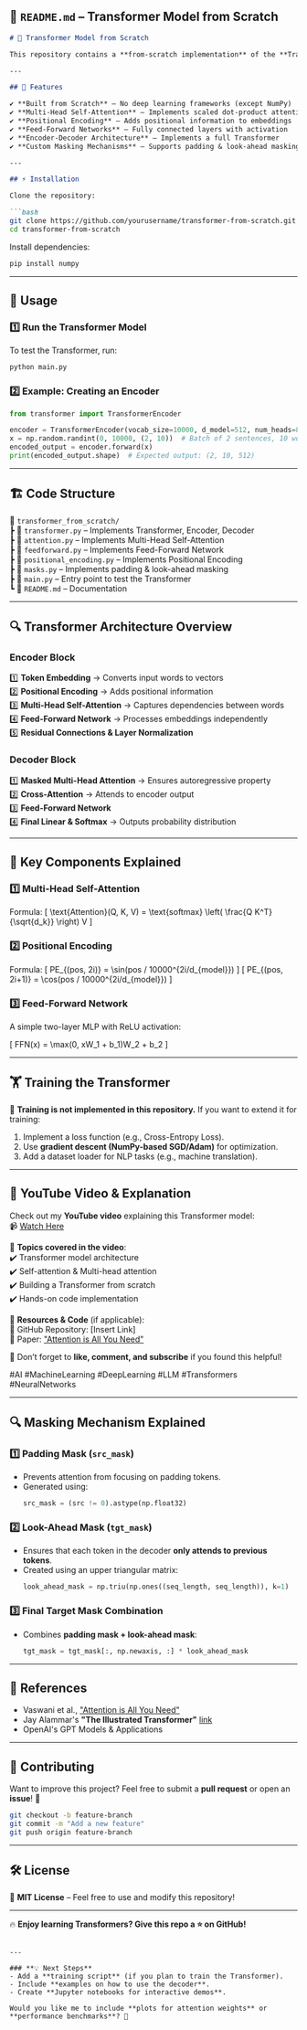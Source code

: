 ## **📜 `README.md` – Transformer Model from Scratch**  

```md
# 🚀 Transformer Model from Scratch

This repository contains a **from-scratch implementation** of the **Transformer architecture** using **NumPy**. The model is inspired by the paper ["Attention is All You Need"](https://arxiv.org/abs/1706.03762) and implements **multi-head self-attention, positional encoding, feed-forward networks, and masking**.

---

## 📌 Features

✔️ **Built from Scratch** – No deep learning frameworks (except NumPy)  
✔️ **Multi-Head Self-Attention** – Implements scaled dot-product attention  
✔️ **Positional Encoding** – Adds positional information to embeddings  
✔️ **Feed-Forward Networks** – Fully connected layers with activation  
✔️ **Encoder-Decoder Architecture** – Implements a full Transformer  
✔️ **Custom Masking Mechanisms** – Supports padding & look-ahead masking  

---

## ⚡ Installation

Clone the repository:

```bash
git clone https://github.com/yourusername/transformer-from-scratch.git
cd transformer-from-scratch
```

Install dependencies:

```bash
pip install numpy
```

---

## 🚀 Usage

### **1️⃣ Run the Transformer Model**
To test the Transformer, run:

```bash
python main.py
```

### **2️⃣ Example: Creating an Encoder**
```python
from transformer import TransformerEncoder

encoder = TransformerEncoder(vocab_size=10000, d_model=512, num_heads=8, num_layers=6, d_ff=2048)
x = np.random.randint(0, 10000, (2, 10))  # Batch of 2 sentences, 10 words each
encoded_output = encoder.forward(x)
print(encoded_output.shape)  # Expected output: (2, 10, 512)
```

---

## 🏗️ Code Structure

📂 `transformer_from_scratch/`  
┣ 📜 `transformer.py` – Implements Transformer, Encoder, Decoder  
┣ 📜 `attention.py` – Implements Multi-Head Self-Attention  
┣ 📜 `feedforward.py` – Implements Feed-Forward Network  
┣ 📜 `positional_encoding.py` – Implements Positional Encoding  
┣ 📜 `masks.py` – Implements padding & look-ahead masking  
┣ 📜 `main.py` – Entry point to test the Transformer  
┗ 📜 `README.md` – Documentation  

---

## 🔍 Transformer Architecture Overview

### **Encoder Block**
1️⃣ **Token Embedding** → Converts input words to vectors  
2️⃣ **Positional Encoding** → Adds positional information  
3️⃣ **Multi-Head Self-Attention** → Captures dependencies between words  
4️⃣ **Feed-Forward Network** → Processes embeddings independently  
5️⃣ **Residual Connections & Layer Normalization**  

### **Decoder Block**
1️⃣ **Masked Multi-Head Attention** → Ensures autoregressive property  
2️⃣ **Cross-Attention** → Attends to encoder output  
3️⃣ **Feed-Forward Network**  
4️⃣ **Final Linear & Softmax** → Outputs probability distribution  

---

## 🧩 Key Components Explained

### **1️⃣ Multi-Head Self-Attention**
Formula:
\[
\text{Attention}(Q, K, V) = \text{softmax} \left( \frac{Q K^T}{\sqrt{d_k}} \right) V
\]

### **2️⃣ Positional Encoding**
Formula:
\[
PE_{(pos, 2i)} = \sin(pos / 10000^{2i/d_{model}})
\]
\[
PE_{(pos, 2i+1)} = \cos(pos / 10000^{2i/d_{model}})
\]

### **3️⃣ Feed-Forward Network**
A simple two-layer MLP with ReLU activation:

\[
FFN(x) = \max(0, xW_1 + b_1)W_2 + b_2
\]

---

## 🏋️ Training the Transformer

🚧 **Training is not implemented in this repository.** If you want to extend it for training:  
1. Implement a loss function (e.g., Cross-Entropy Loss).  
2. Use **gradient descent (NumPy-based SGD/Adam)** for optimization.  
3. Add a dataset loader for NLP tasks (e.g., machine translation).  

---

## 🎥 YouTube Video & Explanation

Check out my **YouTube video** explaining this Transformer model:  
📹 [Watch Here](https://youtu.be/iFH8ZAWyLI4)  

🔹 **Topics covered in the video**:  
✔️ Transformer model architecture  
✔️ Self-attention & Multi-head attention  
✔️ Building a Transformer from scratch  
✔️ Hands-on code implementation  

🔹 **Resources & Code** (if applicable):  
📜 GitHub Repository: [Insert Link]  
📘 Paper: ["Attention is All You Need"](https://arxiv.org/abs/1706.03762)  

🎥 Don’t forget to **like, comment, and subscribe** if you found this helpful!  

#AI #MachineLearning #DeepLearning #LLM #Transformers #NeuralNetworks  

---

## 🔍 Masking Mechanism Explained

### **1️⃣ Padding Mask (`src_mask`)**
- Prevents attention from focusing on padding tokens.
- Generated using:
  ```python
  src_mask = (src != 0).astype(np.float32)
  ```

### **2️⃣ Look-Ahead Mask (`tgt_mask`)**
- Ensures that each token in the decoder **only attends to previous tokens**.
- Created using an upper triangular matrix:
  ```python
  look_ahead_mask = np.triu(np.ones((seq_length, seq_length)), k=1)
  ```

### **3️⃣ Final Target Mask Combination**
- Combines **padding mask + look-ahead mask**:
  ```python
  tgt_mask = tgt_mask[:, np.newaxis, :] * look_ahead_mask
  ```

---

## 📝 References

- Vaswani et al., ["Attention is All You Need"](https://arxiv.org/abs/1706.03762)  
- Jay Alammar's **"The Illustrated Transformer"** [link](https://jalammar.github.io/illustrated-transformer/)  
- OpenAI's GPT Models & Applications  

---

## 🌟 Contributing

Want to improve this project? Feel free to submit a **pull request** or open an **issue**! 🚀  

```bash
git checkout -b feature-branch
git commit -m "Add a new feature"
git push origin feature-branch
```

---

## 🛠️ License

📜 **MIT License** – Feel free to use and modify this repository!  

---

🔥 **Enjoy learning Transformers? Give this repo a ⭐ on GitHub!**  
```

---

### **💡 Next Steps**
- Add a **training script** (if you plan to train the Transformer).
- Include **examples on how to use the decoder**.
- Create **Jupyter notebooks for interactive demos**.

Would you like me to include **plots for attention weights** or **performance benchmarks**? 🚀
